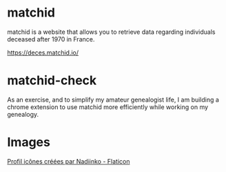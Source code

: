 # matchid
matchid is a website that allows you to retrieve data regarding individuals deceased after 1970 in France.

https://deces.matchid.io/

# matchid-check
As an exercise, and to simplify my amateur genealogist life, I am building a chrome extension to use matchid more efficiently while working on my genealogy.

# Images

<a href="https://www.flaticon.com/fr/icones-gratuites/profil" title="profil icônes">Profil icônes créées par Nadiinko - Flaticon</a>